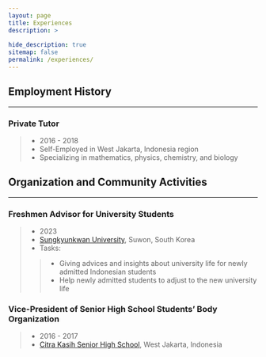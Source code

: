 ```yaml
---
layout: page
title: Experiences
description: >
  
hide_description: true
sitemap: false
permalink: /experiences/
---
```


## Employment History
---
### Private Tutor
> * 2016 - 2018
> * Self-Employed in West Jakarta, Indonesia region
> *	Specializing in mathematics, physics, chemistry, and biology



## Organization and Community Activities
---
### Freshmen Advisor for University Students
> * 2023
> * [Sungkyunkwan University], Suwon, South Korea
> * Tasks:
>> * Giving advices and insights about university life for newly admitted Indonesian students
>> * Help newly admitted students to adjust to the new university life

### Vice-President of Senior High School Students’ Body Organization
> * 2016 - 2017
> * [Citra Kasih Senior High School], West Jakarta, Indonesia


[Sungkyunkwan University]: https://www.skku.edu/eng/index.do
[Citra Kasih Senior High School]: https://citrakasih.sch.id/sckjakarta/